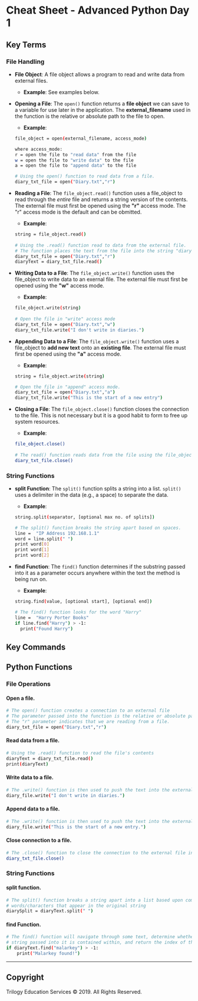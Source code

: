 # Cheat Sheet - Advanced Python Day 1

## Key Terms

### File Handling

- **File Object**: A file object allows a program to read and write data from external files. 

  - **Example**: See examples below.

- **Opening a File**: The `open()` function returns a **file object** we can save to a variable for use later in the application. The **external_filename** used in the function is the relative or absolute path to the file to open. 

   -  **Example**:  
  ```bash 
  file_object = open(external_filename, access_mode)    

  where access_mode:
  r = open the file to "read data" from the file
  w = open the file to "write data" to the file
  a = open the file to "append data" to the file

  # Using the open() function to read data from a file.  
  diary_txt_file = open("Diary.txt","r")
  ```

- **Reading a File**: The `file_object.read()` function uses a file_object to read through the *entire* file and returns a string version of the contents. The external file must first be opened using the **"r"** access mode. The "r" access mode is the default and can be obmitted.

  - **Example**:
  ```bash 
  string = file_object.read()    
 
  # Using the .read() function read to data from the external file.
  # The function places the text from the file into the string "diaryText"
  diary_txt_file = open("Diary.txt","r")
  diaryText = diary_txt_file.read()    
  ``` 

- **Writing Data to a File**: The `file_object.write()` function uses the file_object to write data to an exernal file. The external file must first be opened using the **"w"** access mode.

  - **Example**:
  
  ```bash 
  file_object.write(string)    
 
  # Open the file in "write" access mode
  diary_txt_file = open("Diary.txt","w")
  diary_txt_file.write("I don't write in diaries.")  
  ```

- **Appending Data to a File**: The `file_object.write()` function uses a file_object to **add new text** onto an **existing file**. The external file must first be opened using the **"a"** access mode.

  - **Example**: 

  ```bash 
  string = file_object.write(string)    

  # Open the file in "append" access mode.
  diary_txt_file = open("Diary.txt","a")
  diary_txt_file.write("This is the start of a new entry") 
  ```

- **Closing a File**: The `file_object.close()` function closes the connection to the file.  This is not necessary but it is a good habit to form to free up system resources.

  - **Example**:

  ```bash 
  file_object.close()    
 
  # The read() function reads data from the file using the file_object.
  diary_txt_file.close()    
  ``` 

### String Functions

- **split Function**: The `split()` function splits a string into a list. `split()` uses a delimiter in the data (e.g., a space) to separate the data.

  - **Example**: 

  ```bash 
  string.split(separator, [optional max no. of splits])        

  # The split() function breaks the string apart based on spaces.
  line =  "IP Address 192.168.1.1"
  word = line.split(" ")
  print word[0]
  print word[1]
  print word[2]
  ```

- **find Function**: The `find()` function determines if the substring passed into it as a parameter occurs anywhere within the text the method is being run on. 

  - **Example**: 

  ```bash 
  string.find(value, [optional start], [optional end])        

  # The find() function looks for the word "Harry"
  line =  "Harry Porter Books"
  if line.find("Harry") > -1:
    print("Found Harry")
  ```


## Key Commands

## Python Functions

### File Operations

#### Open a file.

```bash 
# The open() function creates a connection to an external file
# The parameter passed into the function is the relative or absolute path to file to open
# The "r" parameter indicates that we are reading from a file.
diary_txt_file = open("Diary.txt","r")
  ```

#### Read data from a file.

```bash 
# Using the .read() function to read the file's contents
diaryText = diary_txt_file.read()
print(diaryText)
```

#### Write data to a file.

```bash 
# The .write() function is then used to push the text into the external file
diary_file.write("I don't write in diaries.")
```

#### Append data to a file.

```bash 
# The .write() function is then used to push the text into the external file
diary_file.write("This is the start of a new entry.")
```

#### Close connection to a file.

```bash
# The .close() function to close the connection to the external file in order to save memory
diary_txt_file.close()
```

### String Functions

#### split function.

```bash 
# The split() function breaks a string apart into a list based upon common 
# words/characters that appear in the original string
diarySplit = diaryText.split(" ")
```

#### find Function.

```bash
# The find() function will navigate through some text, determine whether or not the 
# string passed into it is contained within, and return the index of that string.
if diaryText.find("malarkey") > -1:
    print("Malarkey found!")
``` 

-------

## Copyright

Trilogy Education Services © 2019. All Rights Reserved.

